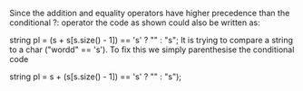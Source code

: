 Since the addition and equality operators have higher precedence than the conditional ?: operator the code as shown could also be written as:

string pl = (s + s[s.size() - 1]) == 's' ? "" : "s";
It is trying to compare a string to a char ("wordd" == 's'). To fix this we simply parenthesise the conditional code

string pl = s + (s[s.size() - 1]) == 's' ? "" : "s");
